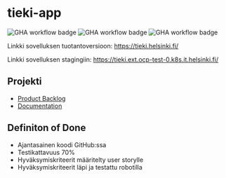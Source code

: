 # tieki-app

![GHA workflow badge](https://github.com/ohturyhma123/tieki-app/actions/workflows/production.yaml/badge.svg
)
![GHA workflow badge](https://github.com/ohturyhma123/tieki-app/actions/workflows/staging.yaml/badge.svg
)
![GHA workflow badge](https://github.com/ohturyhma123/tieki-app/actions/workflows/test.yaml/badge.svg
)

Linkki sovelluksen tuotantoversioon: https://tieki.helsinki.fi/

Linkki sovelluksen stagingiin: https://tieki.ext.ocp-test-0.k8s.it.helsinki.fi/

## Projekti

- [Product Backlog](https://tasks.office.com/HelsinkiFI.onmicrosoft.com/en-GB/Home/Planner#/plantaskboard?groupId=e3d9f4a8-6004-4db1-be67-4c4facb50a63&planId=TfUJ6yRCo02iXTqYd6-hRJYAEW72)
- [Documentation](https://github.com/ohturyhma123/tieki-app/tree/main/documentation)

## Definiton of Done

- Ajantasainen koodi GitHub:ssa
- Testikattavuus 70%
- Hyväksymiskriteerit määritelty user storylle
- Hyväksymiskriteerit läpi ja testattu robotilla
